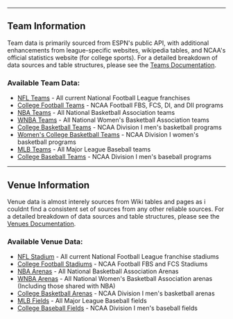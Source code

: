 
---
## Team Information

Team data is primarily sourced from ESPN's public API, with additional enhancements from league-specific websites, wikipedia tables, and NCAA's official statistics website (for college sports). For a detailed breakdown of data sources and table structures, please see the [Teams Documentation](/R/teams/readme.md).

### Available Team Data:
- [NFL Teams](/R/teams/readme.md#nfl-teams) - All current National Football League franchises  
- [College Football Teams](/R/teams/readme.md#college-football-teams) - NCAA Football FBS, FCS, DI, and DII programs  
- [NBA Teams](/R/teams/readme.md#nba-teams) - All National Basketball Association teams
- [WNBA Teams](/R/teams/readme.md#wnba-teams) - All National Women's Basketball Association teams  
- [College Basketball Teams](/R/teams/readme.md#college-basketball-teams) - NCAA Division I men's basketball programs
- [Women's College Basketball Teams](/R/teams/readme.md#womens-college-basketball-teams) - NCAA Division I women's basketball programs
- [MLB Teams](/R/teams/readme.md#mlb-teams) - All Major League Baseball teams
- [College Baseball Teams](/R/teams/readme.md#college-baseball-teams) - NCAA Division I men's baseball programs
---
## Venue Information 

Venue data is almost interely sources from Wiki tables and pages as i couldnt find a consistent set of sources from any other reliable sources. For a detailed breakdown of data sources and table structures, please see the [Venues Documentation](/R/venues/readme.md).

### Available Venue Data:
- [NFL Stadium](/R/venues/readme.md#nfl-venues) - All current National Football League franchise stadiums
- [College Football Stadiums](/R/venues/readme.md#college-football-venues) - NCAA Football FBS and FCS Stadiums
- [NBA Arenas](/R/venues/readme.md#nba-venues) - All National Basketball Association Arenas
- [WNBA Arenas](/R/venues/readme.md#wnba-venues) - All National Women's Basketball Association arenas (Including those shared with NBA)  
- [College Basketball Arenas](/R/venues/readme.md#college-basketball-venues) - NCAA Division I men's basketball arenas
- [MLB Fields](/R/venues/readme.md#mlb-venues) - All Major League Baseball fields
- [College Baseball Fields](/R/venues/readme.md#college-baseball-venues) - NCAA Division I men's baseball fields
